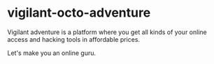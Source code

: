# vigilant-octo-adventure
Vigilant adventure is a platform where you get all kinds of your online access and hacking tools in affordable prices.

Let's make you an online guru.
